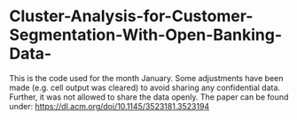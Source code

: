 # Cluster-Analysis-for-Customer-Segmentation-With-Open-Banking-Data-
This is the code used for the month January. Some adjustments have been made (e.g. cell output was cleared) to avoid sharing any confidential data.
Further, it was not allowed to share the data openly. 
The paper can be found under: https://dl.acm.org/doi/10.1145/3523181.3523194
